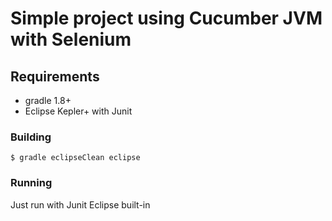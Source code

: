 # Simple project using Cucumber JVM with Selenium
## Requirements
* gradle 1.8+
* Eclipse Kepler+ with Junit


### Building
	$ gradle eclipseClean eclipse

### Running
Just run with Junit Eclipse built-in


